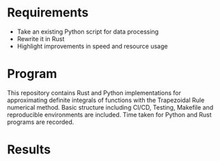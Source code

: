 
# Requirements 
- Take an existing Python script for data processing
- Rewrite it in Rust
- Highlight improvements in speed and resource usage

# Program
This repository contains Rust and Python implementations for approximating definite integrals of functions with the Trapezoidal Rule numerical method. Basic structure including CI/CD, Testing, Makefile and reproducible environments are included.
Time taken for Python and Rust programs are recorded.

# Results
